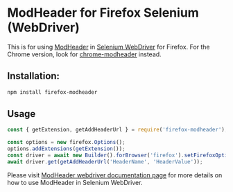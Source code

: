 # ModHeader for Firefox Selenium (WebDriver)

This is for using [ModHeader](https://modheader.com/) in [Selenium WebDriver](https://www.seleniumhq.org/) for Firefox. For the Chrome version, look for [chrome-modheader](https://www.npmjs.com/package/chrome-modheader) instead.

## Installation:

```bash
npm install firefox-modheader
```

## Usage

```javascript
const { getExtension, getAddHeaderUrl } = require('firefox-modheader');

const options = new firefox.Options();
options.addExtensions(getExtension());
const driver = await new Builder().forBrowser('firefox').setFirefoxOptions(options).build();
await driver.get(getAddHeaderUrl('HeaderName', 'HeaderValue'));
```

Please visit [ModHeader webdriver documentation page](https://docs.modheader.com/advanced/selenium-webdriver) for
more details on how to use ModHeader in Selenium WebDriver.

